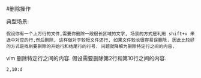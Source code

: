#删除操作

典型场景: 

	假设你有一个上万行的文件,需要你删除一段很长区域的文字, 场景的方式是利用 shift+v 来选中对应的行,然后删除, 这样做对于较短文件还行, 如果文件较长很容易误删除. 因此比较好的方式是找到要删除的开始行和结尾行的行号. 问题就降解为删除特定行之间的内容. 
    
vim 删除特定行之间的内容. 假设需要删除第2行和第10行之间的内容.

`2,10:d`
